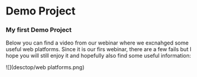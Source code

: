 # Demo Project
### My first Demo Project

Below you can find a video from our webinar where we excnahged some useful web platforms. Since it is our firs webinar, there are a few fails but I hope you will still enjoy it and hopefully also find some useful information:

![](desctop/web platforms.png)
